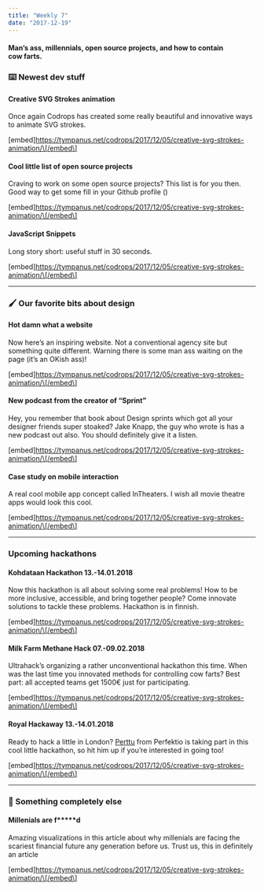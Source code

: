 ```yaml
---
title: "Weekly 7"
date: "2017-12-19"
---
```


#### Man’s ass, millennials, open source projects, and how to contain cow farts.

### ⌨️ Newest dev stuff

#### Creative SVG Strokes animation

Once again Codrops has created some really beautiful and innovative ways to animate SVG strokes.

\[embed\]https://tympanus.net/codrops/2017/12/05/creative-svg-strokes-animation/\[/embed\]

#### Cool little list of open source projects

Craving to work on some open source projects? This list is for you then. Good way to get some fill in your Github profile ()

\[embed\]https://tympanus.net/codrops/2017/12/05/creative-svg-strokes-animation/\[/embed\]

#### JavaScript Snippets

Long story short: useful stuff in 30 seconds.

\[embed\]https://tympanus.net/codrops/2017/12/05/creative-svg-strokes-animation/\[/embed\]

---

### 🖌 Our favorite bits about design

#### Hot damn what a website

Now here’s an inspiring website. Not a conventional agency site but something quite different. Warning there is some man ass waiting on the page (it’s an OKish ass)!

\[embed\]https://tympanus.net/codrops/2017/12/05/creative-svg-strokes-animation/\[/embed\]

#### New podcast from the creator of “Sprint”

Hey, you remember that book about Design sprints which got all your designer friends super stoaked? Jake Knapp, the guy who wrote is has a new podcast out also. You should definitely give it a listen.

\[embed\]https://tympanus.net/codrops/2017/12/05/creative-svg-strokes-animation/\[/embed\]

#### Case study on mobile interaction

A real cool mobile app concept called InTheaters. I wish all movie theatre apps would look this cool.

\[embed\]https://tympanus.net/codrops/2017/12/05/creative-svg-strokes-animation/\[/embed\]

---

### Upcoming hackathons

#### Kohdataan Hackathon 13.-14.01.2018

Now this hackathon is all about solving some real problems! How to be more inclusive, accessible, and bring together people? Come innovate solutions to tackle these problems. Hackathon is in finnish.

\[embed\]https://tympanus.net/codrops/2017/12/05/creative-svg-strokes-animation/\[/embed\]

#### Milk Farm Methane Hack 07.-09.02.2018

Ultrahack’s organizing a rather unconventional hackathon this time. When was the last time you innovated methods for controlling cow farts? Best part: all accepted teams get 1500€ just for participating.

\[embed\]https://tympanus.net/codrops/2017/12/05/creative-svg-strokes-animation/\[/embed\]

#### Royal Hackaway 13.-14.01.2018

Ready to hack a little in London? [Perttu](https://medium.com/u/aceecd637496) from Perfektio is taking part in this cool little hackathon, so hit him up if you’re interested in going too!

\[embed\]https://tympanus.net/codrops/2017/12/05/creative-svg-strokes-animation/\[/embed\]

---

### 👻 Something completely else

#### Millenials are f\*\*\*\*\*d

Amazing visualizations in this article about why millenials are facing the scariest financial future any generation before us. Trust us, this in definitely an article

\[embed\]https://tympanus.net/codrops/2017/12/05/creative-svg-strokes-animation/\[/embed\]
